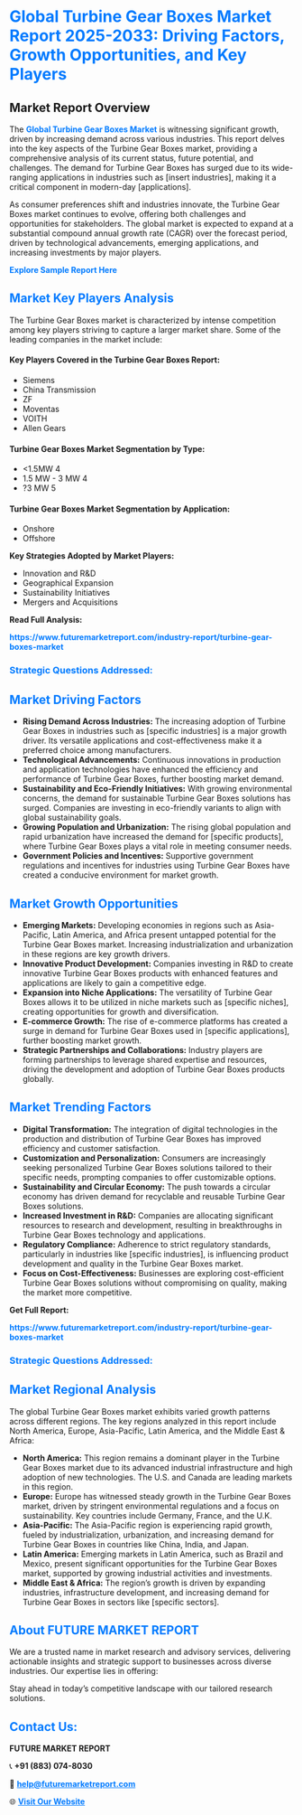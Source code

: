 <h1 style="color: #007BFF;">Global Turbine Gear Boxes Market Report 2025-2033: Driving Factors, Growth Opportunities, and Key Players</h1>

<section id="overview">
<h2>Market Report Overview</h2>
<p>The <a href="https://www.futuremarketreport.com/industry-report/turbine-gear-boxes-market" style="color: #007BFF; text-decoration: none;"><strong>Global Turbine Gear Boxes Market</strong></a> is witnessing significant growth, driven by increasing demand across various industries. This report delves into the key aspects of the Turbine Gear Boxes market, providing a comprehensive analysis of its current status, future potential, and challenges. The demand for Turbine Gear Boxes has surged due to its wide-ranging applications in industries such as [insert industries], making it a critical component in modern-day [applications].</p>
<p>As consumer preferences shift and industries innovate, the Turbine Gear Boxes market continues to evolve, offering both challenges and opportunities for stakeholders. The global market is expected to expand at a substantial compound annual growth rate (CAGR) over the forecast period, driven by technological advancements, emerging applications, and increasing investments by major players.</p>
</section>

<section id="overview">
<p><a href="https://www.futuremarketreport.com/request-sample/reportId=85659" style="color: #007BFF; text-decoration: none;"><strong>Explore Sample Report Here</strong></a></p>
</section>

<section id="key-players">
<h2 style="color: #007BFF;">Market Key Players Analysis</h2>
<p>The Turbine Gear Boxes market is characterized by intense competition among key players striving to capture a larger market share. Some of the leading companies in the market include:</p>
<h4>Key Players Covered in the Turbine Gear Boxes Report:</h4>
<ul><li>Siemens</li><li>China Transmission</li><li>ZF</li><li>Moventas</li><li>VOITH</li><li>Allen Gears</li></ul>
<h4>Turbine Gear Boxes Market Segmentation by Type:</h4>
<ul><li>&lt;1.5MW 4</li><li>1.5 MW - 3 MW 4</li><li>?3 MW 5</li></ul>

<h4>Turbine Gear Boxes Market Segmentation by Application:</h4>
<ul><li>Onshore</li><li>Offshore</li></ul>
<p><strong>Key Strategies Adopted by Market Players:</strong></p>
<ul>
<li>Innovation and R&D</li>
<li>Geographical Expansion</li>
<li>Sustainability Initiatives</li>
<li>Mergers and Acquisitions</li>
</ul>
</section>

<section>
<p><strong>Read Full Analysis: </strong></p><a href="https://www.futuremarketreport.com/industry-report/turbine-gear-boxes-market" style="color: #007BFF; text-decoration: none;"><strong>https://www.futuremarketreport.com/industry-report/turbine-gear-boxes-market</strong></a>
<h3 style="color: #007BFF;">Strategic Questions Addressed:</h3>
</section>

<section id="driving-factors">
<h2 style="color: #007BFF;">Market Driving Factors</h2>
<ul>
<li><strong>Rising Demand Across Industries:</strong> The increasing adoption of Turbine Gear Boxes in industries such as [specific industries] is a major growth driver. Its versatile applications and cost-effectiveness make it a preferred choice among manufacturers.</li>
<li><strong>Technological Advancements:</strong> Continuous innovations in production and application technologies have enhanced the efficiency and performance of Turbine Gear Boxes, further boosting market demand.</li>
<li><strong>Sustainability and Eco-Friendly Initiatives:</strong> With growing environmental concerns, the demand for sustainable Turbine Gear Boxes solutions has surged. Companies are investing in eco-friendly variants to align with global sustainability goals.</li>
<li><strong>Growing Population and Urbanization:</strong> The rising global population and rapid urbanization have increased the demand for [specific products], where Turbine Gear Boxes plays a vital role in meeting consumer needs.</li>
<li><strong>Government Policies and Incentives:</strong> Supportive government regulations and incentives for industries using Turbine Gear Boxes have created a conducive environment for market growth.</li>
</ul>
</section>

<section id="growth-opportunities">
<h2 style="color: #007BFF;">Market Growth Opportunities</h2>
<ul>
<li><strong>Emerging Markets:</strong> Developing economies in regions such as Asia-Pacific, Latin America, and Africa present untapped potential for the Turbine Gear Boxes market. Increasing industrialization and urbanization in these regions are key growth drivers.</li>
<li><strong>Innovative Product Development:</strong> Companies investing in R&D to create innovative Turbine Gear Boxes products with enhanced features and applications are likely to gain a competitive edge.</li>
<li><strong>Expansion into Niche Applications:</strong> The versatility of Turbine Gear Boxes allows it to be utilized in niche markets such as [specific niches], creating opportunities for growth and diversification.</li>
<li><strong>E-commerce Growth:</strong> The rise of e-commerce platforms has created a surge in demand for Turbine Gear Boxes used in [specific applications], further boosting market growth.</li>
<li><strong>Strategic Partnerships and Collaborations:</strong> Industry players are forming partnerships to leverage shared expertise and resources, driving the development and adoption of Turbine Gear Boxes products globally.</li>
</ul>
</section>

<section id="trending-factors">
<h2 style="color: #007BFF;">Market Trending Factors</h2>
<ul>
<li><strong>Digital Transformation:</strong> The integration of digital technologies in the production and distribution of Turbine Gear Boxes has improved efficiency and customer satisfaction.</li>
<li><strong>Customization and Personalization:</strong> Consumers are increasingly seeking personalized Turbine Gear Boxes solutions tailored to their specific needs, prompting companies to offer customizable options.</li>
<li><strong>Sustainability and Circular Economy:</strong> The push towards a circular economy has driven demand for recyclable and reusable Turbine Gear Boxes solutions.</li>
<li><strong>Increased Investment in R&D:</strong> Companies are allocating significant resources to research and development, resulting in breakthroughs in Turbine Gear Boxes technology and applications.</li>
<li><strong>Regulatory Compliance:</strong> Adherence to strict regulatory standards, particularly in industries like [specific industries], is influencing product development and quality in the Turbine Gear Boxes market.</li>
<li><strong>Focus on Cost-Effectiveness:</strong> Businesses are exploring cost-efficient Turbine Gear Boxes solutions without compromising on quality, making the market more competitive.</li>
</ul>
</section>

<section>
<p><strong>Get Full Report: </strong></p><a href="https://www.futuremarketreport.com/industry-report/turbine-gear-boxes-market" style="color: #007BFF; text-decoration: none;"><strong>https://www.futuremarketreport.com/industry-report/turbine-gear-boxes-market</strong></a>
<h3 style="color: #007BFF;">Strategic Questions Addressed:</h3>
</section>


<section id="regional-analysis">
<h2 style="color: #007BFF;">Market Regional Analysis</h2>
<p>The global Turbine Gear Boxes market exhibits varied growth patterns across different regions. The key regions analyzed in this report include North America, Europe, Asia-Pacific, Latin America, and the Middle East & Africa:</p>
<ul>
<li><strong>North America:</strong> This region remains a dominant player in the Turbine Gear Boxes market due to its advanced industrial infrastructure and high adoption of new technologies. The U.S. and Canada are leading markets in this region.</li>
<li><strong>Europe:</strong> Europe has witnessed steady growth in the Turbine Gear Boxes market, driven by stringent environmental regulations and a focus on sustainability. Key countries include Germany, France, and the U.K.</li>
<li><strong>Asia-Pacific:</strong> The Asia-Pacific region is experiencing rapid growth, fueled by industrialization, urbanization, and increasing demand for Turbine Gear Boxes in countries like China, India, and Japan.</li>
<li><strong>Latin America:</strong> Emerging markets in Latin America, such as Brazil and Mexico, present significant opportunities for the Turbine Gear Boxes market, supported by growing industrial activities and investments.</li>
<li><strong>Middle East & Africa:</strong> The region’s growth is driven by expanding industries, infrastructure development, and increasing demand for Turbine Gear Boxes in sectors like [specific sectors].</li>
</ul>
</section>

<footer>
<h2 style="color: #007BFF;">About FUTURE MARKET REPORT</h2>
<p>We are a trusted name in market research and advisory services, delivering actionable insights and strategic support to businesses across diverse industries. Our expertise lies in offering:</p>

<p>Stay ahead in today’s competitive landscape with our tailored research solutions.</p>

<h2 style="color: #007BFF;">Contact Us:</h2>
<p><strong>FUTURE MARKET REPORT</strong></p>
<p>📞 <strong>+91 (883) 074-8030</strong></p>
<p>📧 <strong><a href="mailto:help@futuremarketreport.com" style="color: #007BFF;">help@futuremarketreport.com</a></strong></p>
<p>🌐 <strong><a href="https://www.futuremarketreport.com/" style="color: #007BFF;">Visit Our Website</a></strong></p>
</footer>